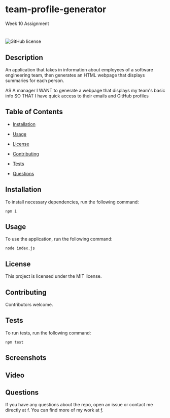 # team-profile-generator
Week 10 Assignment

#
![GitHub license](https://img.shields.io/badge/license-MIT-blue.svg)

## Description

An application that takes in information about employees of a software engineering team, then generates an HTML webpage that displays summaries for each person.

AS A manager
I WANT to generate a webpage that displays my team's basic info
SO THAT I have quick access to their emails and GitHub profiles


## Table of Contents 

* [Installation](#installation)

* [Usage](#usage)

* [License](#license)

* [Contributing](#contributing)

* [Tests](#tests)

* [Questions](#questions)

## Installation

To install necessary dependencies, run the following command:

```
npm i
```

## Usage

To use the application, run the following command:

```
node index.js
```

## License

This project is licensed under the MIT license.
  
## Contributing

Contributors welcome.

## Tests

To run tests, run the following command:

```
npm test
```

## Screenshots


## Video



## Questions

If you have any questions about the repo, open an issue or contact me directly at f. You can find more of my work at [f](https://github.com/f/).


